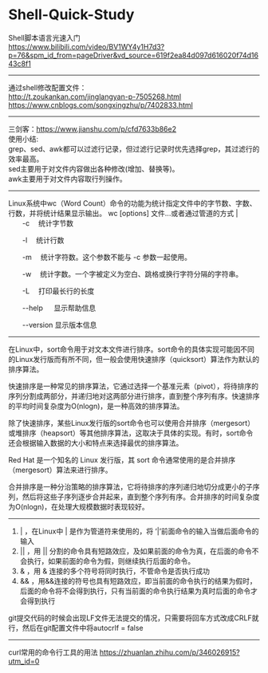 # Shell-Quick-Study
Shell脚本语言光速入门<br />
https://www.bilibili.com/video/BV1WY4y1H7d3?p=76&spm_id_from=pageDriver&vd_source=619f2ea84d097d616020f74d1643c8f1

----

通过shell修改配置文件：<br />
http://t.zoukankan.com/jinglangyan-p-7505268.html<br />
https://www.cnblogs.com/songxingzhu/p/7402833.html<br />

----

三剑客：https://www.jianshu.com/p/cfd7633b86e2 <br />
使用小结:<br />
grep、sed、awk都可以过滤行记录，但过滤行记录时优先选择grep，其过滤行的效率最高。<br />
sed主要用于对文件内容做出各种修改(增加、替换等)。<br />
awk主要用于对文件内容取行列操作。<br />

----

Linux系统中wc（Word Count）命令的功能为统计指定文件中的字节数、字数、行数，并将统计结果显示输出。
wc [options] 文件...或者通过管道的方式 |<br />
　　-c　  统计字节数

　　-l　   统计行数

　　-m　 统计字符数。这个参数不能与 -c 参数一起使用。

　　-w　 统计字数。一个字被定义为空白、跳格或换行字符分隔的字符串。

　　-L　 打印最长行的长度

　　--help 　  显示帮助信息

　　--version  显示版本信息

  ----

  在Linux中，sort命令用于对文本文件进行排序。sort命令的具体实现可能因不同的Linux发行版而有所不同，但一般会使用快速排序（quicksort）算法作为默认的排序算法。

快速排序是一种常见的排序算法，它通过选择一个基准元素（pivot），将待排序的序列分割成两部分，并递归地对这两部分进行排序，直到整个序列有序。快速排序的平均时间复杂度为O(nlogn)，是一种高效的排序算法。

除了快速排序，某些Linux发行版的sort命令也可以使用合并排序（mergesort）或堆排序（heapsort）等其他排序算法，这取决于具体的实现。有时，sort命令还会根据输入数据的大小和特点来选择最优的排序算法。


Red Hat 是一个知名的 Linux 发行版，其 sort 命令通常使用的是合并排序（mergesort）算法来进行排序。

合并排序是一种分治策略的排序算法，它将待排序的序列递归地切分成更小的子序列，然后将这些子序列逐步合并起来，直到整个序列有序。合并排序的时间复杂度为O(nlogn)，在处理大规模数据时表现较好。

 ----

 1. | ，在Linux中 | 是作为管道符来使用的，将 ‘|’前面命令的输入当做后面命令的输入
2. || ，用 || 分割的命令具有短路效应，及如果前面的命令为真，在后面的命令不会执行，如果前面的命令为假，则继续执行后面的命令。
3. & ，用 & 连接的多个符号将同时执行，不管命令是否执行成功
4. && ，用&&连接的符号也具有短路效应，即当前面的命令执行的结果为假时，后面的命令将不会得到执行，只有当前面的命令执行结果为真时后面的命令才会得到执行

git提交代码的时候会出现LF文件无法提交的情况，只需要将回车方式改成CRLF就行，然后在git配置文件中将autocrlf = false


----

curl常用的命令行工具的用法
https://zhuanlan.zhihu.com/p/346026915?utm_id=0
